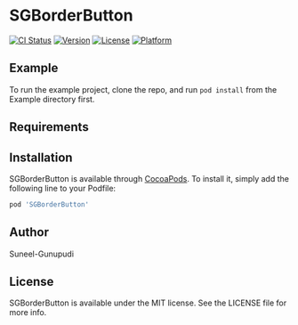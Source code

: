 # SGBorderButton

[![CI Status](https://img.shields.io/travis/Suneel-Gunupudi/SGBorderButton.svg?style=flat)](https://travis-ci.org/Suneel-Gunupudi/SGBorderButton)
[![Version](https://img.shields.io/cocoapods/v/SGBorderButton.svg?style=flat)](https://cocoapods.org/pods/SGBorderButton)
[![License](https://img.shields.io/cocoapods/l/SGBorderButton.svg?style=flat)](https://cocoapods.org/pods/SGBorderButton)
[![Platform](https://img.shields.io/cocoapods/p/SGBorderButton.svg?style=flat)](https://cocoapods.org/pods/SGBorderButton)

## Example

To run the example project, clone the repo, and run `pod install` from the Example directory first.

## Requirements

## Installation

SGBorderButton is available through [CocoaPods](https://cocoapods.org). To install
it, simply add the following line to your Podfile:

```ruby
pod 'SGBorderButton'
```

## Author

Suneel-Gunupudi

## License

SGBorderButton is available under the MIT license. See the LICENSE file for more info.
